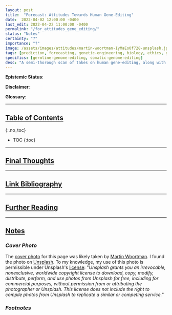 ```yaml
---
layout: post
title:  "Forecast: Attitudes Towards Human Gene-Editing"
date:  2022-04-02 12:00:00 -0400
last_edit: 2022-04-22 11:00:00 -0400
permalink: "/for_attitudes_gene_editing/"
status: "Notes"
certainty: "?"
importance: "?"
image: /assets/images/attitudes/martin-woortman-IyMaEo0f728-unsplash.jpg
tags: [prediction, forecasting, genetic-engineering, biology, ethics, governance]
specifics: [germline-genome-editing, somatic-genome-editing]
desc: "A semi-thorough scan of takes on human gene-editing, along with some forecasting questions to build on emerging trends in the field."
---
```


__Epistemic Status__:

__Disclaimer__:

__Glossary__:

---

## [Table of Contents](#toc)
{:.no_toc}
* TOC
{:toc}

---

## [Final Thoughts](#final)

---

## [Link Bibliography](#link-bib)

---

## [Further Reading](#fur-read)

---

## [Notes](#notes)

### *Cover Photo*

The [cover photo](https://unsplash.com/photos/IyMaEo0f728) for this page was likely taken by [Martin Woortman](https://unsplash.com/@martfoto1). I found the photo on [Unsplash](https://unsplash.com/). To my knowledge, my use of this photo is permissible under Unsplash's [license](https://unsplash.com/license): "_Unsplash grants you an irrevocable, nonexclusive, worldwide copyright license to download, copy, modify, distribute, perform, and use photos from Unsplash for free, including for commercial purposes, without permission from or attributing the photographer or Unsplash. This license does not include the right to compile photos from Unsplash to replicate a similar or competing service._"

### *Footnotes*
